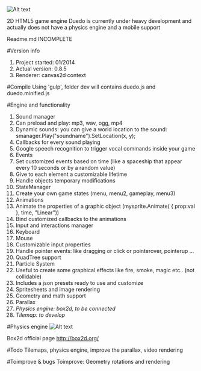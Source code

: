 ![Alt text](http://projects.edoardocasella.it/duedo/img/logo.png?raw=true "Duedo")

2D HTML5 game engine
Duedo is currently under heavy development and actually does not have a physics engine and a mobile support

Readme.md INCOMPLETE

#Version info
1. Project started: 01/2014  
2. Actual version: 0.8.5
3. Renderer: canvas2d context

#Compile
Using 'gulp', folder dev will contains duedo.js and duedo.minified.js

#Engine and functionality
1. Sound manager
  1. Can preload and play: mp3, wav, ogg, mp4
  2. Dynamic sounds: you can give a world location to the sound: smanager.Play("soundname").SetLocation(x, y);
  3. Callbacks for every sound playing
  4. Google speech recognition to trigger vocal commands inside your game
2. Events
  1. Set customized events based on time (like a spaceship that appear every 10 seconds or by a random value)
  2. Give to each element a customizable lifetime
  3. Handle objects temporary modifications 
3. StateManager
  1. Create your own game states (menu, menu2, gameplay, menu3)
4. Animations
  1. Animate the properties of a graphic object (mysprite.Animate( { prop:val }, time, "Linear"))
  2. Bind customized callbacks to the animations
5. Input and interactions manager
  1. Keyboard
  2. Mouse
  4. Customizable input properties
  5. Handle pointer events: like dragging or click or pointerover, pointerup ...
6. QuadTree support
7. Particle System
  1. Useful to create some graphical effects like fire, smoke, magic etc.. (not collidable)
  2. Includes a json presets ready to use and customize
8. Spritesheets and image rendering
9. Geometry and math support
10. Parallax
11. *Physics engine: box2d, to be connected*
12. *Tilemap: to develop*


#Physics engine
![Alt text](http://enigma-dev.org/docs/wiki/images/a/ab/Box2d.png "Box2d")

Box2d official page
http://box2d.org/


#Todo
Tilemaps, physics engine, improve the parallax, video rendering

#Toimprove & bugs
Toimprove: Geometry rotations and rendering

